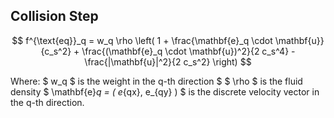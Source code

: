 ## Collision Step

$$
f^{\text{eq}}_q = w_q \rho \left( 1 + \frac{\mathbf{e}_q \cdot \mathbf{u}}{c_s^2} + \frac{(\mathbf{e}_q \cdot \mathbf{u})^2}{2 c_s^4} - \frac{|\mathbf{u}|^2}{2 c_s^2} \right)
$$

Where:
$ w_q $ is the weight in the q-th direction $
$ \rho $ is the fluid density
$ \mathbf{e}_q = ( e_{qx}, e_{qy} ) $ is the discrete velocity vector in the q-th direction.
